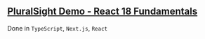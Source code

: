 ## [PluralSight Demo - React 18 Fundamentals](https://app.pluralsight.com/library/courses/react-18-fundamentals/table-of-contents)

Done in `TypeScript`, `Next.js`, `React`
